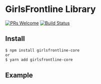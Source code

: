 # GirlsFrontline Library

[![PRs Welcome](https://img.shields.io/badge/PRs-welcome-brightgreen.svg?style=flat-square)](http://makeapullrequest.com)
[![Build Status](https://travis-ci.org/36base/girlsfrontline-core.svg?branch=master)](https://travis-ci.org/36base/girlsfrontline-core)

<a name="main"></a>

## Install
```bash
$ npm install girlsfrontline-core
or
$ yarn add girlsfrontline-core
```

## Example
